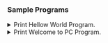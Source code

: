 ### Sample Programs
<details>
<summary>Print Hellow World Program.</summary>
<p>

```java
class App{  
    public static void main(String args[]){  
     System.out.println("Hello Java");  
    }  
}  
```

</p>
</details> 

<details>
<summary>Print Welcome to PC Program.</summary>
<p>

```java
class App{  
    public static void main(String args[]){  
     System.out.print("Welcome to PC.");  
    }  
}  
```

</p>
</details> 
